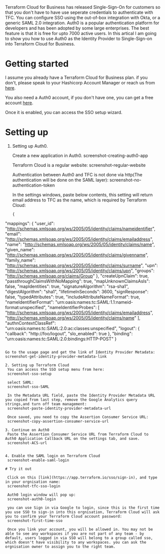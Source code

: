 
Terraform Cloud for Business has released Single-Sign-On for customers so that you don't have to have use seperate credentials to authenticate with TFC. You can configure SSO using the out-of-box integration with Okta, or a generic SAML 2.0 integration. Auth0 is a popular authentication platform for developers and has been adopted by some large enterprises. The best feature is that it is free for upto 7000 active users. In this artical I am going to show you how to use Auth0 as the Identity Provider to Single-Sign-on into Terraform Cloud for Business.

# Getting started

I assume you already have a Terraform Cloud for Business plan. if you don't, please speak to your Hashicorp Account Manager or reach us from [here](https://www.hashicorp.com/contact-sales).

You also need a Auth0 account, if you don't have one, you can get a free account [here](https://auth0.com/signup).

Once it is enabled, you can access the SSO setup wizard.

# Setting up

1. Setting up Auth0.
   
   Create a new application in Auth0. 
   screenshot-creating-auth0-app

   Terraform Cloud is a regular website:
   screenshot-regular-website
   
   Authentication between Auth0 and TFC is not done via http(The authentication will be done on the SAML layer):
   screenshot-no-authentication-token

   In the settings windows, paste below contents, this setting will return email address to TFC as the name, which is required by Terraform Cloud:
   ````
   {
  "mappings": {
    "user_id":     "http://schemas.xmlsoap.org/ws/2005/05/identity/claims/nameidentifier",
    "email":       "http://schemas.xmlsoap.org/ws/2005/05/identity/claims/emailaddress",
    "name":        "http://schemas.xmlsoap.org/ws/2005/05/identity/claims/name",
    "given_name":  "http://schemas.xmlsoap.org/ws/2005/05/identity/claims/givenname",
    "family_name": "http://schemas.xmlsoap.org/ws/2005/05/identity/claims/surname",
    "upn":         "http://schemas.xmlsoap.org/ws/2005/05/identity/claims/upn",
    "groups":      "http://schemas.xmlsoap.org/claims/Group"
  },
  "createUpnClaim":       true,
  "passthroughClaimsWithNoMapping": true,
  "mapUnknownClaimsAsIs": false,
  "mapIdentities":        true,
  "signatureAlgorithm":   "rsa-sha1",
  "digestAlgorithm":      "sha1",
  "lifetimeInSeconds":    3600,
  "signResponse":         false,
  "typedAttributes":      true,
  "includeAttributeNameFormat":  true,
  "nameIdentifierFormat": "urn:oasis:names:tc:SAML:1.1:nameid-format:unspecified",
  "nameIdentifierProbes": [
    "http://schemas.xmlsoap.org/ws/2005/05/identity/claims/emailaddress",
    "http://schemas.xmlsoap.org/ws/2005/05/identity/claims/name"
  ],
  "authnContextClassRef": "urn:oasis:names:tc:SAML:2.0:ac:classes:unspecified",
  "logout": {
    "callback": "http://foo/logout",
    "slo_enabled": true
  },
  "binding": "urn:oasis:names:tc:SAML:2.0:bindings:HTTP-POST"
  }
  ````

  Go to the usage page and get the link of Identity Provider Metadata:
  screenshot-get-identity-provider-metadata-link
   
2. Setting up Terraform Cloud
   You can access the SSO setup menu from here:
   screenshot-sso-setup

   select SAML:
   screenshot-sso-SAML

   In the Metadata URL field, paste the Identity Provider Metadata URL you copied from last step, remove the Google Analytics query strings,and turn off team management:
   screenshot-paste-identity-provider-metadata-url

   Once saved, you need to copy the Assertion Consumer Service URL:
   screenshot-copy-assertion-consumer-service-url

3. Continue on Auth0
   Paste the Assertion Consumer Service URL from Terraform Cloud to Auth0 Application Callback URL on the settings tab, and save.
   screenshot-ACS-url


4. Enable the SAML login on Terraform Cloud
   screenshot-enable-saml-login

# Try it out
 
   Click on this [link](https://app.terraform.io/sso/sign-in), and type in your orgnisation name:
   screenshot-tfc-sso-login

   Auth0 login window will pop up:
   screenshot-auth0-login

   you can use Sign in via Google to login, since this is the first time you use SSO to sign-in into this orgnisation, Terraform Cloud will ask you to confirm your Terraform Cloud account password:
   screenshot-first-time-sso

   Once you link your account, you will be allowed in. You may not be able to see any workspaces if you are not part of any team - by default, users logged in via SSO will belong to a group called sso, which doesn't have visibility to any workspaces. you can ask the orgnisation owner to assign you to the right team.
   





